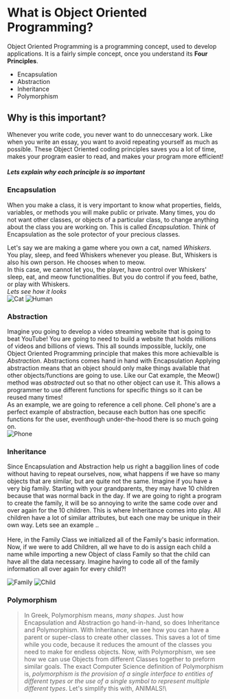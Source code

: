 # What is Object Oriented Programming? 

Object Oriented Programming is a programming concept, used to develop applications. 
It is a fairly simple concept, once you understand its **Four Principles**.

* Encapsulation
* Abstraction
* Inheritance
* Polymorphism

## Why is this important? 

Whenever you write code, you never want to do unneccesary work. Like when you write an essay, you want to avoid repeating yourself as much as possible. These Object Oriented coding principles saves you a lot of time, makes your program easier to read, and makes your program more efficient! 

#### *Lets explain why each principle is so important* 

### Encapsulation

When you make a class, it is very important to know what properties, fields, variables, or methods you will make public or private. Many times, you do not want other classes, or objects of a particular class, to change anything about the class you are working on. This is called *Encapsulation*. Think of Encapsulation as the sole protector of your precious classes.

Let's say we are making a game where you own a cat, named *Whiskers*. You play, sleep, and feed Whiskers whenever you please. But, Whiskers is also his own person. He chooses when to meow.\
In this case, we cannot let you, the player, have control over Whiskers' sleep, eat, and meow functionalities. But you do control if you feed, bathe, or play with Whiskers.\
*Lets see how it looks*\
![Cat](https://github.com/cog3/OOPTutorial/blob/master/Encapsulation/Cat.PNG) ![Human](https://github.com/cog3/OOPTutorial/blob/master/Encapsulation/Human.PNG)


### Abstraction

Imagine you going to develop a video streaming website that is going to beat YouTube! You are going to need to build a website that holds millions of videos and billions of views. This all sounds impossible, luckily, one Object Oriented Programming principle that makes this more achievalble is *Abstraction*. Abstractions comes hand in hand with Encapsulation Applying abstraction means that an object should only make things available that other objects/functions are going to use. Like our Cat example, the Meow() method was *abstracted* out so that no other object can use it. This allows a programmer to use different functions for specific things so it can be reused many times! \
As an example, we are going to reference a cell phone. Cell phone's are a perfect example of abstraction, because each button has one specific functions for the user, eventhough under-the-hood there is so much going on. \
![Phone](https://github.com/cog3/OOPTutorial/blob/master/Abstraction/Phone.PNG)


### Inheritance

Since Encapsulation and Abstraction help us right a baggilion lines of code without having to repeat ourselves, now, what happens if we have so many objects that are similar, but are quite not the same. Imagine if you have a very big family. Starting with your grandparents, they may have 10 children because that was normal back in the day. If we are going to right a program to create the family, it will be so annoying to write the same code over and over again for the 10 children. This is where Inheritance comes into play. All children have a lot of similar attributes, but each one may be unique in their own way. Lets see an example .. \
\
Here, in the Family Class we initialized all of the Family's basic information. Now, if we were to add Children, all we have to do is assign each child a name while importing a new Object of class Family so that the child can have all the data necessary. Imagine having to code all of the family information all over again for every child?!

![Family](https://github.com/cog3/OOPTutorial/blob/master/Inheritance/Family.PNG) ![Child](https://github.com/cog3/OOPTutorial/blob/master/Inheritance/Child.PNG)


### Polymorphism
>In Greek, Polymorphism means, *many shapes*.
Just how Encapsulation and Abstraction go hand-in-hand, so does Inheritance and Polymorphism. With Inheritance, we see how you can have a parent or super-class to create other classes. This saves a lot of time while you code, because it reduces the amount of the classes you need to make for endless objects. Now, with Polymorphism, we see how we can use Objects from different Classes together to preform similar goals. The exact Computer Science definition of Polymorphism is, *polymorphism is the provision of a single interface to entities of different types or the use of a single symbol to represent multiple different types*. Let's simplify this with, ANIMALS!\
